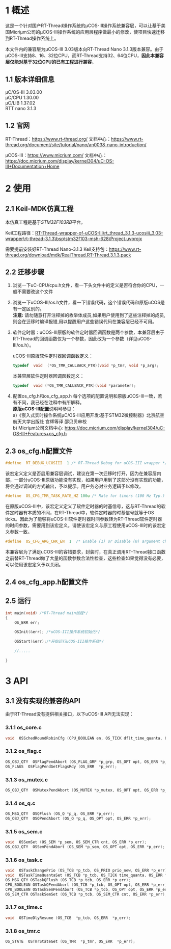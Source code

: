 # 1 概述
这是一个针对国产RT-Thread操作系统的μCOS-Ⅲ操作系统兼容层，可以让基于美国Micriμm公司的μCOS-Ⅲ操作系统的应用层程序做最小的修改，使项目快速迁移到RT-Thread操作系统上。

本文件内的兼容层为μCOS-Ⅲ 3.03版本向RT-Thread Nano 3.1.3版本兼容。由于μCOS-Ⅲ支持8、16、32位CPU，而RT-Thread支持32、64位CPU，**因此本兼容层仅能对基于32位CPU的已有工程进行兼容**。


## 1.1 版本详细信息
μC/OS-III        3.03.00 </br>
μC/CPU          1.30.00 </br>
μC/LIB            1.37.02 </br>
RTT nano       3.1.3  </br>

## 1.2 官网

RT-Thread：https://www.rt-thread.org/    文档中心：https://www.rt-thread.org/document/site/tutorial/nano/an0038-nano-introduction/

μCOS-Ⅲ：https://www.micrium.com/       文档中心：https://doc.micrium.com/display/kernel304/uC-OS-III+Documentation+Home


# 2 使用

## 2.1 Keil-MDK仿真工程
本仿真工程是基于*STM32F103RB*平台。

Keil工程路径：<u>RT-Thread-wrapper-of-uCOS-III\rt_thread_3.1.3-ucosiii_3.03-wrapper\rt-thread-3.1.3\bsp\stm32f103-msh-628\Project.uvprojx</u>

需要提前安装好RT-Thread Nano-3.1.3 Keil支持包：https://www.rt-thread.org/download/mdk/RealThread.RT-Thread.3.1.3.pack


## 2.2 迁移步骤
1. 浏览一下uC-CPU/cpu.h文件，看一下头文件中的定义是否符合你的CPU，一般不需要改这个文件

2. 浏览一下uCOS-III/os.h文件，看一下错误代码，这个错误代码和原版uCOS是有一定区别的。</br>
   **注意:** 请勿随意打开注释掉的枚举体成员,如果用户使用到了这些注释掉的成员,则会在迁移时编译报错,用以提醒用户这些错误代码在兼容层已经不可用。

3. 软件定时器：uCOS-III原版的软件定时器回调函数是两个参数，本兼容层由于RT-Thread的回调函数仅为一个参数，因此改为一个参数（详见uCOS-III/os.h）。

   uCOS-III原版软件定时器回调函数定义：</br>

   ```c
   typedef  void  (*OS_TMR_CALLBACK_PTR)(void *p_tmr, void *p_arg);
   ```

   本兼容层软件定时器回调函数定义：</br>

    ```c
    typedef  void (*OS_TMR_CALLBACK_PTR)(void *parameter);
    ```

4. 配置os_cfg.h和os_cfg_app.h
   每个选项的配置说明和原版uCOS-III一致，若有不同，我已经在注释中有所解释。</br>
   **原版uCOS-III配置**说明可参见：</br>
   a)《嵌入式实时操作系统μC/OS-Ⅲ应用开发:基于STM32微控制器》北京航空航天大学出版社 宫辉等译 邵贝贝审校 </br>
   b) Micriμm公司文档中心: https://doc.micrium.com/display/kernel304/uC-OS-III+Features+os_cfg.h

## 2.3 os_cfg.h配置文件

```c
#define  RT_DEBUG_UCOSIII  1 /* RT-Thread Debug for uCOS-III wrapper */  
```
​    该宏定义定义是否启用兼容层调试，建议在第一次迁移时打开，因为在兼容层内部，一部分uCOS-III原版功能没有实现，如果用户用到了这部分没有实现的功能，将会通过调试的方式输出，予以提示。用户务必对业务逻辑予以修改。

```c
#define  OS_CFG_TMR_TASK_RATE_HZ 100u /* Rate for timers (100 Hz Typ.) */
```
​    在原版uCOS-III中，该宏定义定义了软件定时器的时基信号，这与RT-Thread的软件定时器有本质的不同，在RT-Thread中，软件定时器的时基信号就等于OS ticks。因此为了能够将uCOS-III软件定时器时间参数转为RT-Thread软件定时器的时间参数，需要用到该宏定义。请使该宏定义与原工程使用uCOS-III时的该宏定义参数一致。

```c
#define  OS_CFG_ARG_CHK_EN  1  /* Enable (1) or Disable (0) argument checking */
```
​    本兼容层为了满足uCOS-III的容错要求，封装时，在真正调用RT-Thread接口函数之前替RT-Thread做了大量的函数参数合法性检查，这些检查如果觉得没有必要，可以使用该宏定义予以关闭。</br>


## 2.4 os_cfg_app.h配置文件



## 2.5 运行

```c
int main(void) /*RT-Thread main线程*/
{
    OS_ERR err;
    
    OSInit(&err); /*uCOS-III操作系统初始化*/
    
    OSStart(&err);/*开始运行uCOS-III操作系统*/
    
    //.....
        
}

```


# 3 API
## 3.1 没有实现的兼容的API

由于RT-Thread没有提供相关接口，以下uCOS-III API无法实现：

### 3.1.1 os_core.c
```c
void  OSSchedRoundRobinCfg (CPU_BOOLEAN en, OS_TICK dflt_time_quanta, OS_ERR *p_err);
```
### 3.1.2 os_flag.c
```c
OS_OBJ_QTY  OSFlagPendAbort (OS_FLAG_GRP *p_grp, OS_OPT opt, OS_ERR *p_err);
OS_FLAGS  OSFlagPendGetFlagsRdy (OS_ERR  *p_err);
```

### 3.1.3 os_mutex.c
```c
OS_OBJ_QTY  OSMutexPendAbort (OS_MUTEX *p_mutex, OS_OPT opt, OS_ERR *p_err);
```

### 3.1.4 os_q.c
```c
OS_MSG_QTY  OSQFlush (OS_Q *p_q, OS_ERR *p_err);
OS_OBJ_QTY  OSQPendAbort (OS_Q *p_q, OS_OPT opt, OS_ERR *p_err);
```

### 3.1.5 os_sem.c
```c
void  OSSemSet (OS_SEM *p_sem, OS_SEM_CTR cnt, OS_ERR *p_err);
OS_OBJ_QTY  OSSemPendAbort (OS_SEM *p_sem, OS_OPT opt, OS_ERR *p_err);
```


### 3.1.6 os_task.c

```c
void  OSTaskChangePrio (OS_TCB *p_tcb, OS_PRIO prio_new, OS_ERR *p_err);
void  OSTaskTimeQuantaSet (OS_TCB *p_tcb, OS_TICK time_quanta, OS_ERR *p_err);
OS_MSG_QTY OSTaskQFlush (OS_TCB *p_tcb, OS_ERR *p_err);
CPU_BOOLEAN OSTaskQPendAbort (OS_TCB *p_tcb, OS_OPT opt, OS_ERR *p_err);
CPU_BOOLEAN OSTaskSemPendAbort (OS_TCB *p_tcb, OS_OPT opt, OS_ERR *p_err);
OS_SEM_CTR OSTaskSemSet (OS_TCB *p_tcb, OS_SEM_CTR cnt, OS_ERR *p_err);
```

### 3.1.7 os_time.c
```c
void  OSTimeDlyResume (OS_TCB  *p_tcb, OS_ERR  *p_err);
```

### 3.1.8 os_tmr.c
```c
OS_STATE  OSTmrStateGet (OS_TMR  *p_tmr, OS_ERR  *p_err);
```

